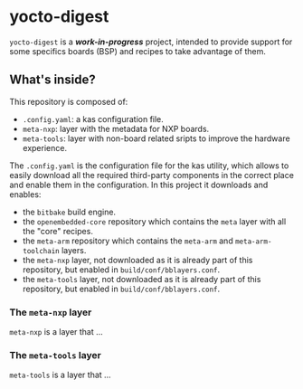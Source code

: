 # yocto-digest

`yocto-digest` is a ***work-in-progress*** project, intended to provide support
for some specifics boards (BSP) and recipes to take advantage of them.


## What's inside?

This repository is composed of:

 * `.config.yaml`: a kas configuration file.
 * `meta-nxp`: layer with the metadata for NXP boards.
 * `meta-tools`: layer with non-board related sripts to improve the hardware experience.

The `.config.yaml` is the configuration file for the kas utility, which
allows to easily download all the required third-party components in the
correct place and enable them in the configuration. In this project it downloads
and enables:

 * the `bitbake` build engine.
 * the `openembedded-core` repository which contains the `meta` layer
   with all the "core" recipes.
 * the `meta-arm` repository which contains the `meta-arm` and
   `meta-arm-toolchain` layers.
 * the `meta-nxp` layer, not downloaded as it is already part of this
   repository, but enabled in `build/conf/bblayers.conf`.
 * the `meta-tools` layer, not downloaded as it is already part of this
   repository, but enabled in `build/conf/bblayers.conf`.


 ### The `meta-nxp` layer

`meta-nxp` is a layer that ...

 ### The `meta-tools` layer

`meta-tools` is a layer that ...
